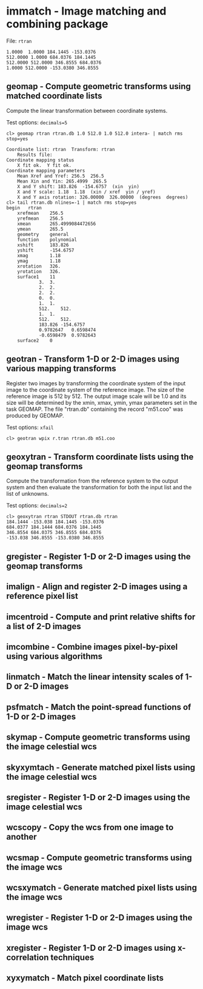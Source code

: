 # immatch - Image matching and combining package

File: `rtran`
```
1.0000  1.0000 184.1445 -153.0376
512.0000 1.0000 684.0376 184.1445
512.0000 512.0000 346.8555 684.0376
1.0000 512.0000 -153.0380 346.8555  
```

## geomap - Compute geometric transforms using matched coordinate lists

Compute  the  linear  transformation between coordinate systems.

Test options: `decimals=5`
```
cl> geomap rtran rtran.db 1.0 512.0 1.0 512.0 intera- | match rms stop=yes

Coordinate list: rtran  Transform: rtran
    Results file: 
Coordinate mapping status
    X fit ok.  Y fit ok.
Coordinate mapping parameters
    Mean Xref and Yref: 256.5  256.5
    Mean Xin and Yin: 265.4999  265.5
    X and Y shift: 183.826  -154.6757  (xin  yin)
    X and Y scale: 1.18  1.18  (xin / xref  yin / yref)
    X and Y axis rotation: 326.00000  326.00000  (degrees  degrees)
cl> tail rtran.db nlines=-1 | match rms stop=yes
begin	rtran
	xrefmean	256.5
	yrefmean	256.5
	xmean		265.4999084472656
	ymean		265.5
	geometry	general
	function	polynomial
	xshift		183.826
	yshift		-154.6757
	xmag		1.18
	ymag		1.18
	xrotation	326.
	yrotation	326.
	surface1	11
			3.	3.
			2.	2.
			2.	2.
			0.	0.
			1.	1.
			512.	512.
			1.	1.
			512.	512.
			183.826	-154.6757
			0.9782647	0.6598474
			-0.6598479	0.9782643
	surface2	0
```

## geotran - Transform 1-D or 2-D images using various mapping transforms

Register two images by transforming the coordinate system of the input
image to the coordinate system of the reference image. The size of the
reference image is 512 by 512.  The output image scale will be 1.0 and
its size will be determined by the xmin, xmax, ymin, ymax parameters
set in the task GEOMAP.  The file "rtran.db" containing the record
"m51.coo" was produced by GEOMAP.

Test options: `xfail`
```
cl> geotran wpix r.tran rtran.db m51.coo
```

## geoxytran - Transform coordinate lists using the geomap transforms

Compute the transformation from the reference system to the output
system and then evaluate the transformation for both the input list
and the list of unknowns.

Test options: `decimals=2`
```
cl> geoxytran rtran STDOUT rtran.db rtran
184.1444 -153.038 184.1445 -153.0376
684.0377 184.1444 684.0376 184.1445
346.8554 684.0375 346.8555 684.0376
-153.038 346.8555 -153.0380 346.8555  
```

## gregister - Register 1-D or 2-D images using the geomap transforms

## imalign - Align and register 2-D images using a reference pixel list

## imcentroid - Compute and print relative shifts for a list of 2-D images

## imcombine - Combine images pixel-by-pixel using various algorithms

## linmatch - Match the linear intensity scales of 1-D or 2-D images

## psfmatch - Match the point-spread functions of 1-D or 2-D images

## skymap - Compute geometric transforms using the image celestial wcs

## skyxymtach - Generate matched pixel lists using the image celestial wcs

## sregister - Register 1-D or 2-D images using the image celestial wcs

## wcscopy - Copy the wcs from one image to another

## wcsmap - Compute geometric transforms using the image wcs

## wcsxymatch - Generate matched pixel lists using the image wcs

## wregister - Register 1-D or 2-D images using the image wcs 

## xregister - Register 1-D or 2-D images using x-correlation techniques

## xyxymatch - Match pixel coordinate lists

